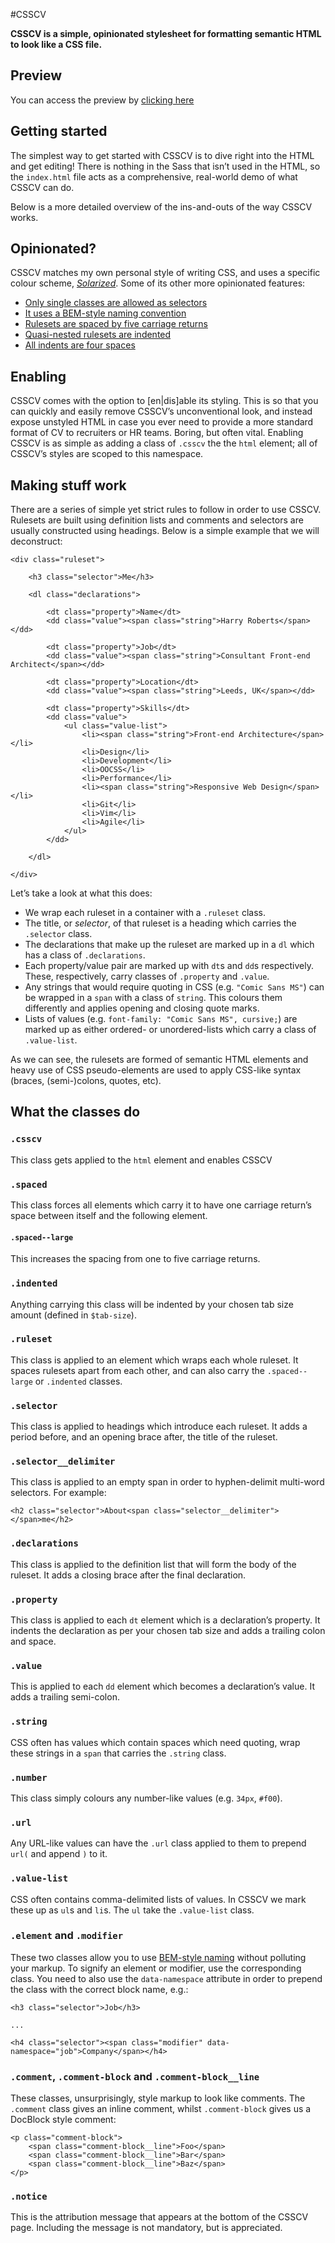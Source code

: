 #CSSCV

**CSSCV is a simple, opinionated stylesheet for formatting semantic HTML to look
like a CSS file.**

## Preview
You can access the preview by [clicking here](http://htmlpreview.github.io/?https://github.com/MichhDiego/csscv/blob/master/index.html)

## Getting started

The simplest way to get started with CSSCV is to dive right into the HTML and
get editing! There is nothing in the Sass that isn’t used in the HTML, so the
`index.html` file acts as a comprehensive, real-world demo of what CSSCV can do.

Below is a more detailed overview of the ins-and-outs of the way CSSCV works.

## Opinionated?

CSSCV matches my own personal style of writing CSS, and uses a specific colour
scheme, [<cite>Solarized</cite>](http://ethanschoonover.com/solarized). Some of
its other more opinionated features:

* [Only single classes are allowed as selectors](http://csswizardry.com/2012/05/keep-your-css-selectors-short/)
* [It uses a BEM-style naming convention](http://csswizardry.com/2013/01/mindbemding-getting-your-head-round-bem-syntax/)
* [Rulesets are spaced by five carriage returns](https://github.com/csswizardry/CSS-Guidelines#section-titles)
* [Quasi-nested rulesets are indented](https://github.com/csswizardry/CSS-Guidelines#anatomy-of-rulesets)
* [All indents are four spaces](https://github.com/csswizardry/CSS-Guidelines#anatomy-of-rulesets)

## Enabling

CSSCV comes with the option to [en|dis]able its styling. This is so that you can
quickly and easily remove CSSCV’s unconventional look, and instead expose
unstyled HTML in case you ever need to provide a more standard format of CV to
recruiters or HR teams. Boring, but often vital. Enabling CSSCV is as simple as
adding a class of `.csscv` the the `html` element; all of CSSCV’s styles are
scoped to this namespace.

## Making stuff work

There are a series of simple yet strict rules to follow in order to use CSSCV.
Rulesets are built using definition lists and comments and selectors are usually
constructed using headings. Below is a simple example that we will deconstruct:

    <div class="ruleset">

        <h3 class="selector">Me</h3>

        <dl class="declarations">

            <dt class="property">Name</dt>
            <dd class="value"><span class="string">Harry Roberts</span></dd>

            <dt class="property">Job</dt>
            <dd class="value"><span class="string">Consultant Front-end Architect</span></dd>

            <dt class="property">Location</dt>
            <dd class="value"><span class="string">Leeds, UK</span></dd>

            <dt class="property">Skills</dt>
            <dd class="value">
                <ul class="value-list">
                    <li><span class="string">Front-end Architecture</span></li>
                    <li>Design</li>
                    <li>Development</li>
                    <li>OOCSS</li>
                    <li>Performance</li>
                    <li><span class="string">Responsive Web Design</span></li>
                    <li>Git</li>
                    <li>Vim</li>
                    <li>Agile</li>
                </ul>
            </dd>

        </dl>

    </div>

Let’s take a look at what this does:

* We wrap each ruleset in a container with a `.ruleset` class.
* The title, or _selector_, of that ruleset is a heading which carries the
  `.selector` class.
* The declarations that make up the ruleset are marked up in a `dl` which has a
  class of `.declarations`.
* Each property/value pair are marked up with `dt`s and `dd`s respectively.
  These, respectively, carry classes of `.property` and `.value`.
* Any strings that would require quoting in CSS (e.g. `"Comic Sans MS"`) can
  be wrapped in a `span` with a class of `string`. This colours them differently
  and applies opening and closing quote marks.
* Lists of values (e.g. `font-family: "Comic Sans MS", cursive;`) are marked up
  as either ordered- or unordered-lists which carry a class of `.value-list`.

As we can see, the rulesets are formed of semantic HTML elements and heavy use
of CSS pseudo-elements are used to apply CSS-like syntax (braces, (semi-)colons,
quotes, etc).

## What the classes do

### `.csscv`

This class gets applied to the `html` element and enables CSSCV

### `.spaced`

This class forces all elements which carry it to have one carriage return’s
space between itself and the following element.

#### `.spaced--large`

This increases the spacing from one to five carriage returns.

### `.indented`

Anything carrying this class will be indented by your chosen tab size amount
(defined in `$tab-size`).

### `.ruleset`

This class is applied to an element which wraps each whole ruleset. It spaces
rulesets apart from each other, and can also carry the `.spaced--large` or
`.indented` classes.

### `.selector`

This class is applied to headings which introduce each ruleset. It adds a period
before, and an opening brace after, the title of the ruleset.

### `.selector__delimiter`

This class is applied to an empty span in order to hyphen-delimit multi-word
selectors. For example:

    <h2 class="selector">About<span class="selector__delimiter"> </span>me</h2>

### `.declarations`

This class is applied to the definition list that will form the body of the
ruleset. It adds a closing brace after the final declaration.

### `.property`

This class is applied to each `dt` element which is a declaration’s property. It
indents the declaration as per your chosen tab size and adds a trailing colon
and space.

### `.value`

This is applied to each `dd` element which becomes a declaration’s value. It
adds a trailing semi-colon.

### `.string`

CSS often has values which contain spaces which need quoting, wrap these strings
in a `span` that carries the `.string` class.

### `.number`

This class simply colours any number-like values (e.g. `34px`, `#f00`).

### `.url`

Any URL-like values can have the `.url` class applied to them to prepend `url(`
and append `)` to it.

### `.value-list`

CSS often contains comma-delimited lists of values. In CSSCV we mark these up
as `ul`s and `li`s. The `ul` take the `.value-list` class.

### `.element` and `.modifier`

These two classes allow you to use
[BEM-style naming](http://csswizardry.com/2013/01/mindbemding-getting-your-head-round-bem-syntax/)
without polluting your markup. To signify an element or modifier, use the
corresponding class. You need to also use the `data-namespace` attribute in
order to prepend the class with the correct block name, e.g.:

    <h3 class="selector">Job</h3>

    ...

    <h4 class="selector"><span class="modifier" data-namespace="job">Company</span></h4>

### `.comment`, `.comment-block` and `.comment-block__line`

These classes, unsurprisingly, style markup to look like comments. The `.comment`
class gives an inline comment, whilst `.comment-block` gives us a DocBlock
style comment:

    <p class="comment-block">
        <span class="comment-block__line">Foo</span>
        <span class="comment-block__line">Bar</span>
        <span class="comment-block__line">Baz</span>
    </p>

### `.notice`

This is the attribution message that appears at the bottom of the CSSCV page.
Including the message is not mandatory, but is appreciated.
